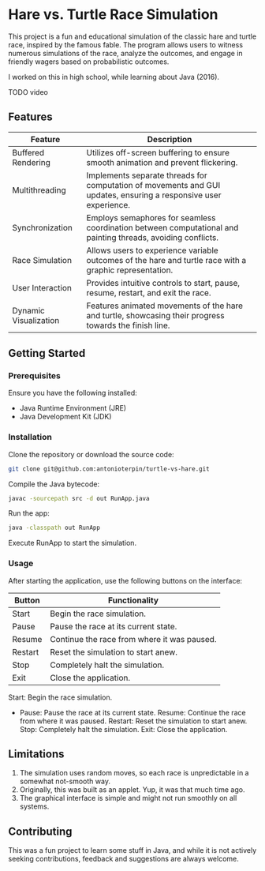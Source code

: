 # Hare vs. Turtle Race Simulation

This project is a fun and educational simulation of the classic hare and turtle race, inspired by the famous fable. The program allows users to witness numerous simulations of the race, analyze the outcomes, and engage in friendly wagers based on probabilistic outcomes.

I worked on this in high school, while learning about Java (2016).

TODO video

## Features
| Feature              | Description                                                                                                   |
|----------------------|---------------------------------------------------------------------------------------------------------------|
| Buffered Rendering   | Utilizes off-screen buffering to ensure smooth animation and prevent flickering.                   |
| Multithreading       | Implements separate threads for computation of movements and GUI updates, ensuring a responsive user experience.|
| Synchronization      | Employs semaphores for seamless coordination between computational and painting threads, avoiding conflicts.    |
| Race Simulation      | Allows users to experience variable outcomes of the hare and turtle race with a graphic representation.        |
| User Interaction     | Provides intuitive controls to start, pause, resume, restart, and exit the race.                               |
| Dynamic Visualization| Features animated movements of the hare and turtle, showcasing their progress towards the finish line.         |


## Getting Started
### Prerequisites
Ensure you have the following installed:
- Java Runtime Environment (JRE)
- Java Development Kit (JDK)

### Installation
Clone the repository or download the source code:
```bash
git clone git@github.com:antonioterpin/turtle-vs-hare.git
```
Compile the Java bytecode:
```bash
javac -sourcepath src -d out RunApp.java
```
Run the app:
```bash
java -classpath out RunApp
```

Execute RunApp to start the simulation.

### Usage
After starting the application, use the following buttons on the interface:

| Button | Functionality                                     |
|---------|-------------------------------------------------|
| Start   | Begin the race simulation.                      |
| Pause   | Pause the race at its current state.            |
| Resume  | Continue the race from where it was paused.     |
| Restart | Reset the simulation to start anew.             |
| Stop    | Completely halt the simulation.                 |
| Exit    | Close the application.                          |



Start: Begin the race simulation.
- Pause: Pause the race at its current state.
Resume: Continue the race from where it was paused.
Restart: Reset the simulation to start anew.
Stop: Completely halt the simulation.
Exit: Close the application.

## Limitations
1. The simulation uses random moves, so each race is unpredictable in a somewhat not-smooth way. 
2. Originally, this was built as an applet. Yup, it was that much time ago.
3. The graphical interface is simple and might not run smoothly on all systems.

## Contributing
This was a fun project to learn some stuff in Java, and while it is not actively seeking contributions, feedback and suggestions are always welcome.